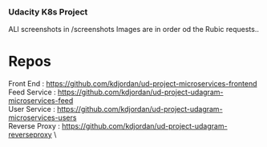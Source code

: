 ### Udacity K8s Project 

ALl screenshots in /screenshots
Images are in order od the Rubic requests..

# Repos 

Front End : https://github.com/kdjordan/ud-project-microservices-frontend \
Feed Service : https://github.com/kdjordan/ud-project-udagram-microservices-feed \
User Service : https://github.com/kdjordan/ud-project-udagram-microservices-users \
Reverse Proxy : https://github.com/kdjordan/ud-project-udagram-reverseproxy \
